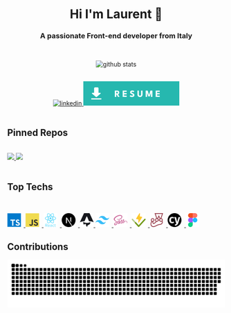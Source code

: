 <h1 align="center">Hi I'm Laurent 👋</h1>

<h3 align="center">A passionate Front-end developer from Italy</h3>

<br>

<!-- GITHUB STATS -->
<p align="center">
  <picture>
    <source
      media="(prefers-color-scheme: dark)"
      srcset="https://github-readme-stats-l-blondy.vercel.app/api?username=l-blondy&show_icons=true&locale=en&theme=tokyonight&custom_title=Github+Statistics&rank_icon=github"
    />
    <source
      media="(prefers-color-scheme: light), (prefers-color-scheme: no-preference)"
      srcset="https://github-readme-stats-l-blondy.vercel.app/api?username=l-blondy&show_icons=true&locale=en&custom_title=Github+Statistics&rank_icon=github"
    />
    <img 
      alt="github stats"
      src="https://github-readme-stats-l-blondy.vercel.app/api?username=l-blondy&show_icons=true&locale=en&theme=tokyonight&custom_title=Github+Statistics&rank_icon=github" 
    />
</picture>
</p>

<br>

<div align="center">
  <a href="https://www.linkedin.com/in/blondy/" target="_blank" rel="noreferrer">
    <img 
      src="https://img.shields.io/badge/linkedin-%230077B5.svg?style=for-the-badge&logo=linkedin&logoColor=white" 
      alt="linkedin" >
  </a>
  <a href="https://blondy.dev/resume_laurent_blondy.pdf" target="_blank" rel="noreferrer">
    <img 
      src="./resume.svg" 
      alt="resume" >
  </a>
</div>

<br>

<!-- MY REPOS -->

## Pinned Repos

<br>

<a href="https://github.com/L-Blondy/tw-colors" target="_blank" rel="noreferrer">
  <picture>
    <source media="(prefers-color-scheme: dark)" srcset='https://github-readme-stats-l-blondy.vercel.app/api/pin/?username=L-Blondy&repo=tw-colors&border_color=87ceeb40&bg_color=161b24&title_color=f5f5f5&icon_color=87ceeb&text_color=cccccc'>
    <source media="(prefers-color-scheme: light)" srcset='https://github-readme-stats-l-blondy.vercel.app/api/pin/?username=L-Blondy&repo=tw-colors&border_color=2986cc60&bg_color=ffffff&title_color=106eb5&text_color=8B949E&icon_color=2986cc'>
    <img src='https://github-readme-stats-l-blondy.vercel.app/api/pin/?username=L-Blondy&repo=tw-colors&border_color=2986cc60&bg_color=ffffff&title_color=106eb5&text_color=8B949E&icon_color=2986cc'>
  </picture>
</a>

<a href="https://github.com/L-Blondy/up-fetch" target="_blank" rel="noreferrer">
  <picture>
    <source media="(prefers-color-scheme: dark)" srcset='https://github-readme-stats-l-blondy.vercel.app/api/pin/?username=L-Blondy&repo=up-fetch&border_color=87ceeb40&bg_color=161b24&title_color=f5f5f5&icon_color=87ceeb&text_color=cccccc'>
    <source media="(prefers-color-scheme: light)" srcset='https://github-readme-stats-l-blondy.vercel.app/api/pin/?username=L-Blondy&repo=up-fetch&border_color=2986cc60&bg_color=ffffff&title_color=106eb5&text_color=8B949E&icon_color=2986cc'>
    <img src='https://github-readme-stats-l-blondy.vercel.app/api/pin/?username=L-Blondy&repo=up-fetch&border_color=2986cc60&bg_color=ffffff&title_color=106eb5&text_color=8B949E&icon_color=2986cc'>
  </picture>
</a>

<br>
<br>

<!-- TECHNOLOGIES -->

## Top Techs

<br>

<p align="left">
  <a href="https://www.typescriptlang.org/" target="_blank" rel="noreferrer">
    <img
      src="./typescript.svg"
      alt="typescript"
      title="Typescript"
      width="32"
      height="32"
      style='margin-right:6px;'
    />
  </a>
  <a
    href="https://developer.mozilla.org/en-US/docs/Web/JavaScript"
    target="_blank"
    rel="noreferrer"
  >
    <img
      src="./javascript.svg"
      alt="javascript"
      title="Javascript"
      width="32"
      height="32"
      style='margin-right:6px;'
    />
  </a>
	<a href="https://reactjs.org/" target="_blank" rel="noreferrer">
    <img
      src="./react.svg"
      alt="react"
      title="React"
      width="32"
      height="32"
      style='margin-right:6px;'
    />
  </a>
  <a href="https://nextjs.org/" target="_blank" rel="noreferrer">
    <img
      src="./next.svg"
      alt="nextjs"
      title="Next.js"
      width="32"
      height="32"
      style='margin-right:6px;'
    />
  </a>
  <a href="https://astro.build/" target="_blank" rel="noreferrer">
    <picture 
      alt="astro" 
      title="Astro" 
      width="32" 
      height="32" >
      <source media="(prefers-color-scheme: dark)" srcset="./astro-theme-dark.svg">
      <source media="(prefers-color-scheme: light)" srcset="./astro-theme-light.svg">
      <img 
        alt="github contribution grid snake animation" src="./astro-theme-light.svg" 
        alt="astro" 
        title="Astro" 
        width="32" 
        height="32"
      >
    </picture>
  </a>
  <a href="https://tailwindcss.com/" target="_blank" rel="noreferrer">
    <img
      src="./tailwind.svg"
      alt="tailwind"
      title="Tailwind"
      width="32"
      height="32"
      style='margin-right:6px;'
    />
  </a>
  <a href="https://sass-lang.com" target="_blank" rel="noreferrer">
    <img
      src="./sass.svg"
      alt="sass"
      title="SASS"
      width="32"
      height="32"
      style='margin-right:6px;'
    />
  </a>
  <a href=https://vitest.dev/" target="_blank" rel="noreferrer">
    <img
      src="./vitest.svg"
      alt="vitest"
      title="vitest"
      width="32"
      height="32"
      style='margin-right:6px;'
    />
  </a>
  <a href="https://jestjs.io" target="_blank" rel="noreferrer">
    <img
      src="./jest.svg"
      alt="jest"
      title="Jest"
      width="32"
      height="32"
      style='margin-right:6px;'
    />
  </a>
  <a href="https://www.cypress.io" target="_blank" rel="noreferrer">
    <img
      src="./cypress.svg"
      alt="cypress"
      title="Cypress"
      width="32"
      height="32"
      style='margin-right:6px;'
    />
  </a>
  <a href="https://www.figma.com/" target="_blank" rel="noreferrer">
    <img
      src="./figma.svg"
      alt="figma"
      title="Figma"
      width="32"
      height="32"
      style='margin-right:6px;'
    />
  </a>
</p>

<!-- SNAKE -->

## Contributions

<picture>
  <source media="(prefers-color-scheme: dark)" srcset="https://raw.githubusercontent.com/L-Blondy/L-Blondy/snake/snake-dark.svg">
  <source media="(prefers-color-scheme: light)" srcset="https://raw.githubusercontent.com/L-Blondy/L-Blondy/snake/snake.svg">
  <img alt="github contribution grid snake animation" src="https://raw.githubusercontent.com/L-Blondy/L-Blondy/snake/snake.svg">
</picture>
